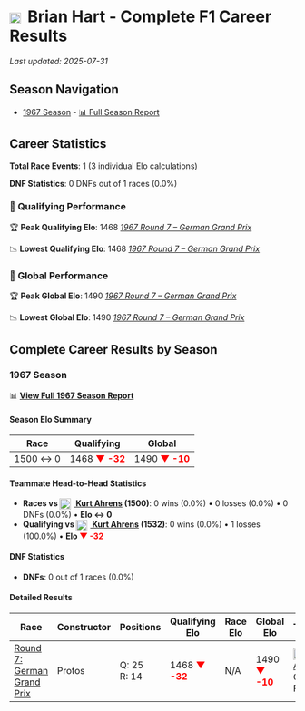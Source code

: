 # <img src="https://upload.wikimedia.org/wikipedia/commons/thumb/8/83/Flag_of_the_United_Kingdom_%283-5%29.svg/512px-Flag_of_the_United_Kingdom_%283-5%29.svg.png?20250726143817" alt="United Kingdom" width="20" height="auto" style="vertical-align: middle; margin-right: 5px;" onerror="this.outerHTML='🇬🇧'; this.style.marginRight='5px';"/> Brian Hart - Complete F1 Career Results

*Last updated: 2025-07-31*

## Season Navigation

- [1967 Season](#1967-season) - [📊 Full Season Report](../seasons/1967-season-report)

## Career Statistics

**Total Race Events**: 1 (3 individual Elo calculations)

**DNF Statistics**: 0 DNFs out of 1 races (0.0%)

### 🏁 Qualifying Performance

🏆 **Peak Qualifying Elo**: 1468
   *[1967 Round 7 – German Grand Prix](../seasons/1967-season-report#round-7-german-grand-prix)*

📉 **Lowest Qualifying Elo**: 1468
   *[1967 Round 7 – German Grand Prix](../seasons/1967-season-report#round-7-german-grand-prix)*

### 🌟 Global Performance

🏆 **Peak Global Elo**: 1490
   *[1967 Round 7 – German Grand Prix](../seasons/1967-season-report#round-7-german-grand-prix)*

📉 **Lowest Global Elo**: 1490
   *[1967 Round 7 – German Grand Prix](../seasons/1967-season-report#round-7-german-grand-prix)*


## Complete Career Results by Season

### 1967 Season

📊 **[View Full 1967 Season Report](../seasons/1967-season-report)**

#### Season Elo Summary

| Race | Qualifying | Global |
|------|------------|--------|
| 1500 ↔ 0 | 1468 **<span style="color: red;">▼ -32</span>** | 1490 **<span style="color: red;">▼ -10</span>** |

#### Teammate Head-to-Head Statistics

- **Races vs [<img src="https://upload.wikimedia.org/wikipedia/commons/b/ba/Flag_of_Germany.svg" alt="Germany" width="20" height="auto" style="vertical-align: middle; margin-right: 5px;" onerror="this.outerHTML='🇩🇪'; this.style.marginRight='5px';"/> Kurt Ahrens](kurt-ahrens) (1500)**: 0 wins (0.0%) • 0 losses (0.0%) • 0 DNFs (0.0%) • **Elo ↔ 0**
- **Qualifying vs [<img src="https://upload.wikimedia.org/wikipedia/commons/b/ba/Flag_of_Germany.svg" alt="Germany" width="20" height="auto" style="vertical-align: middle; margin-right: 5px;" onerror="this.outerHTML='🇩🇪'; this.style.marginRight='5px';"/> Kurt Ahrens](kurt-ahrens) (1532)**: 0 wins (0.0%) • 1 losses (100.0%) • **Elo <span style="color: red;">▼ -32</span>**

#### DNF Statistics

- **DNFs**: 0 out of 1 races (0.0%)

#### Detailed Results

| Race | Constructor | Positions | Qualifying Elo | Race Elo | Global Elo | Teammate |
|------|-------------|-----------|----------------|----------|------------|----------|
| [Round 7: German Grand Prix](../seasons/1967-season-report#round-7-german-grand-prix) | Protos | Q: 25<br/>R: 14 | 1468 **<span style="color: red;">▼ -32</span>** | N/A | 1490 **<span style="color: red;">▼ -10</span>** | [<img src="https://upload.wikimedia.org/wikipedia/commons/b/ba/Flag_of_Germany.svg" alt="Germany" width="20" height="auto" style="vertical-align: middle; margin-right: 5px;" onerror="this.outerHTML='🇩🇪'; this.style.marginRight='5px';"/> Kurt Ahrens](kurt-ahrens)<br/>Q: 23<br/>R: DNF |

